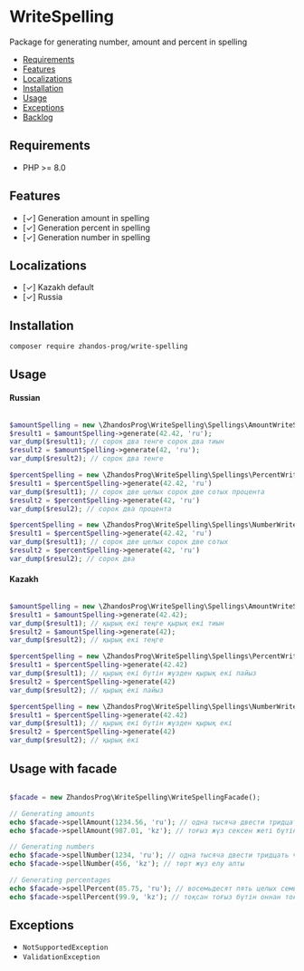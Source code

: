 # WriteSpelling
Package for generating number, amount and percent in spelling

- [Requirements](#requirements)
- [Features](#features)
- [Localizations](#localizations)
- [Installation](#installation)
- [Usage](#usage)
- [Exceptions](#exceptions)
- [Backlog](#backlog)

## Requirements

- PHP >= 8.0

## Features

- [&check;] Generation amount in spelling
- [&check;] Generation percent in spelling
- [&check;] Generation number in spelling

## Localizations

- [✓] Kazakh default
- [✓] Russia

## Installation

```bash
composer require zhandos-prog/write-spelling
```

## Usage

#### Russian
```php

$amountSpelling = new \ZhandosProg\WriteSpelling\Spellings\AmountWriteSpelling();
$result1 = $amountSpelling->generate(42.42, 'ru');
var_dump($result1); // сорок два тенге сорок два тиын
$result2 = $amountSpelling->generate(42, 'ru');
var_dump($result2); // сорок два тенге

$percentSpelling = new \ZhandosProg\WriteSpelling\Spellings\PercentWriteSpelling();
$result1 = $percentSpelling->generate(42.42, 'ru')
var_dump($result1); // сорок две целых сорок две сотых процента
$result2 = $percentSpelling->generate(42, 'ru')
var_dump($resul2); // сорок два процента

$percentSpelling = new \ZhandosProg\WriteSpelling\Spellings\NumberWriteSpelling();
$result1 = $percentSpelling->generate(42.42, 'ru')
var_dump($result1); // сорок две целых сорок две сотых
$result2 = $percentSpelling->generate(42, 'ru')
var_dump($resul2); // сорок два

```

#### Kazakh
```php

$amountSpelling = new \ZhandosProg\WriteSpelling\Spellings\AmountWriteSpelling();
$result1 = $amountSpelling->generate(42.42);
var_dump($result1); // қырық екі теңге қырық екі тиын
$result2 = $amountSpelling->generate(42);
var_dump($result2); // қырық екі теңге

$percentSpelling = new \ZhandosProg\WriteSpelling\Spellings\PercentWriteSpelling();
$result1 = $percentSpelling->generate(42.42)
var_dump($result1); // қырық екі бүтін жүзден қырық екі пайыз
$result2 = $percentSpelling->generate(42)
var_dump($result2); // қырық екі пайыз

$percentSpelling = new \ZhandosProg\WriteSpelling\Spellings\NumberWriteSpelling();
$result1 = $percentSpelling->generate(42.42)
var_dump($result1); // қырық екі бүтін жүзден қырық екі
$result2 = $percentSpelling->generate(42)
var_dump($result2); // қырық екі

```

## Usage with facade

```php

$facade = new ZhandosProg\WriteSpelling\WriteSpellingFacade();

// Generating amounts
echo $facade->spellAmount(1234.56, 'ru'); // одна тысяча двести тридцать четыре тенге пятьдесят шесть тиын
echo $facade->spellAmount(987.01, 'kz'); // тоғыз жүз сексен жеті бүтін бір оннан

// Generating numbers
echo $facade->spellNumber(1234, 'ru'); // одна тысяча двести тридцать четыре
echo $facade->spellNumber(456, 'kz'); // төрт жүз елу алты

// Generating percentages
echo $facade->spellPercent(85.75, 'ru'); // восемьдесят пять целых семьдесят пять сотых процента
echo $facade->spellPercent(99.9, 'kz'); // тоқсан тоғыз бүтін оннан тоғыз пайыз

```

## Exceptions

- ``NotSupportedException``
- ``ValidationException``